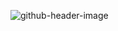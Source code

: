 ![github-header-image](https://github.com/user-attachments/assets/3dd2cbeb-0dd2-4902-9d8d-3035a1301b1f)
